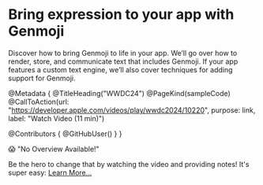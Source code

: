 # Bring expression to your app with Genmoji

Discover how to bring Genmoji to life in your app. We’ll go over how to render, store, and communicate text that includes Genmoji. If your app features a custom text engine, we’ll also cover techniques for adding support for Genmoji.

@Metadata {
   @TitleHeading("WWDC24")
   @PageKind(sampleCode)
   @CallToAction(url: "https://developer.apple.com/videos/play/wwdc2024/10220", purpose: link, label: "Watch Video (11 min)")

   @Contributors {
      @GitHubUser(<replace this with your GitHub handle>)
   }
}

😱 "No Overview Available!"

Be the hero to change that by watching the video and providing notes! It's super easy:
 [Learn More…](https://wwdcnotes.com/documentation/wwdcnotes/contributing)
